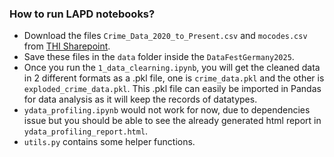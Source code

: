 ### How to run LAPD notebooks?

- Download the files `Crime_Data_2020_to_Present.csv` and `mocodes.csv` from [THI Sharepoint](https://thide-my.sharepoint.com/:f:/r/personal/mib1213_thi_de/Documents/DataFestGermany2025?csf=1&web=1&e=lsVGZK).
- Save these files in the `data` folder inside the `DataFestGermany2025`.
- Once you run the `1_data_clearning.ipynb`, you will get the cleaned data in 2 different formats as a .pkl file, one is `crime_data.pkl` and the other is `exploded_crime_data.pkl`. This .pkl file can easily be imported in Pandas for data analysis as it will keep the records of datatypes.
- `ydata_profiling.ipynb` would not work for now, due to dependencies issue but you should be able to see the already generated html report in `ydata_profiling_report.html`.
- `utils.py` contains some helper functions.